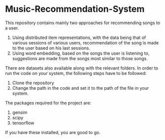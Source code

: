 # Music-Recommendation-System
This repository contains mainly two approaches for recommending songs to a user.
1. Using distributed item representations, with the data being that of various sessions of various users, recommendation of the song is made to the user based on his last sessions.
2. Using word embedding, based on the songs the user is listening to, suggestions are made from the songs most similar to those songs.

There are datasets also available along with the relevant folders.
In order to run the code on your system, the following steps have to be followed:
1. Clone the repository
2. Change the path in the code and set it to the path of the file in your system.

The packages required for the project are:
1. gensim
2. scipy
3. tensorflow

If you have these installed, you are good to go.
